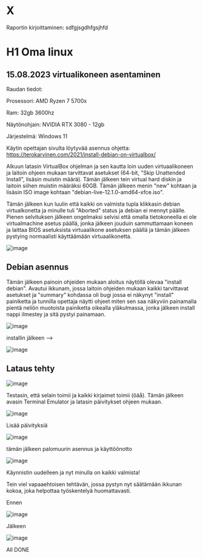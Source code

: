  # X

 Raportin kirjoittaminen: 
  sdfgjsgdhfgsjhfd
   
 
 # H1 Oma linux

 ## 15.08.2023 virtualikoneen asentaminen
 Raudan tiedot:

 Prosessori: AMD Ryzen 7 5700x

 Ram: 32gb 3600hz 

 Näytönohjain: NVIDIA RTX 3080 - 12gb

 Järjestelmä: Windows 11 


Käytin opettajan sivulta löytyvää asennus ohjetta: https://terokarvinen.com/2021/install-debian-on-virtualbox/

Alkuun latasin VirtualBox ohjelman ja sen kautta loin uuden virtuaalikoneen ja laitoin ohjeen mukaan tarvittavat asetukset (64-bit, "Skip Unattended Install", lisäsin muistin määrä). Tämän jälkeen tein virtual hard diskin ja laitoin siihen muistin määräksi 60GB. Tämän jälkeen menin "new" kohtaan ja lisäsin ISO image kohtaan "debian-live-12.1.0-amd64-xfce.iso".

Tämän jälkeen kun luulin että kaikki on valmista tupla klikkasin debian virtualkonetta ja minulle tuli "Aborted" status ja debian ei mennyt päälle. Pienen selvituksen jälkeen ongelmaksi selvisi että omalla tietokoneella ei ole virtualmachine asetus päällä, jonka jälkeen jouduin sammuttamaan koneen ja laittaa BIOS asetuksista virtuaalikone asetuksen päällä ja tämän jälkeen pystying normaalisti käyttäämään virtuaalikonetta.

![image](https://github.com/bgx088/linux-kurssi/assets/143337810/adbdc331-5685-45c3-8294-95e9d5b7f947)

  ## Debian asennus
  
Tämän jälkeen painoin ohjeiden mukaan aloitus näytöllä olevaa "install debian". Avautui ikkunam, jossa laitoin ohjeiden mukaan kaikki tarvittavat asetukset ja "summary" kohdassa oli bugi jossa ei näkynyt "install" painiketta ja tunnilla opettaja näytti ohjeet miten sen saa näkyviin painamalla pientä neliön muotoista painiketta oikealla yläkulmassa, jonka jälkeen install nappi ilmestey ja sitä pystyi painamaan.

![image](https://github.com/bgx088/linux-kurssi/assets/143337810/436eb02f-aaa8-4eb1-9343-9b5899411bb0)

installin jälkeen --> 

![image](https://github.com/bgx088/linux-kurssi/assets/143337810/2a07ecb4-888d-4e95-94a3-dad165979288)

## Lataus tehty
![image](https://github.com/bgx088/linux-kurssi/assets/143337810/c995ac4d-04ed-44f2-85d9-c9fdc96af319)

Testasin, että selain toimii ja kaikki kirjaimet toimii (öäå). Tämän jälkeen avasin Terminal Emulator ja latasin päivitykset ohjeen mukaan.

![image](https://github.com/bgx088/linux-kurssi/assets/143337810/a955096b-dfc9-4fff-923e-8a1c84e7d5f8)

Lisää päivityksiä

![image](https://github.com/bgx088/linux-kurssi/assets/143337810/703c89f9-3b7e-4b8f-9027-adc435f448b4)

tämän jälkeen palomuurin asennus ja käyttöönotto 

![image](https://github.com/bgx088/linux-kurssi/assets/143337810/7ab59f66-1d02-4a22-9601-fd24edc2050e)

Käynnistin uudelleen ja nyt minulla on kaikki valmista!

Tein viel vapaaehtoisen tehtävän, jossa pystyn nyt säätämään ikkunan kokoa, joka helpottaa työskentelyä huomattavasti.

Ennen

![image](https://github.com/bgx088/linux-kurssi/assets/143337810/a507bed2-bc17-4436-a08c-a263b45a1203)

Jälkeen 

![image](https://github.com/bgx088/linux-kurssi/assets/143337810/c6e18fb9-7c23-4166-876c-2a40b84ec485)


All DONE




